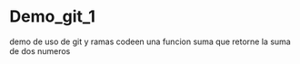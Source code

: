 # Demo_git_1
demo de uso de git y ramas
codeen una funcion suma que retorne la suma de dos numeros

